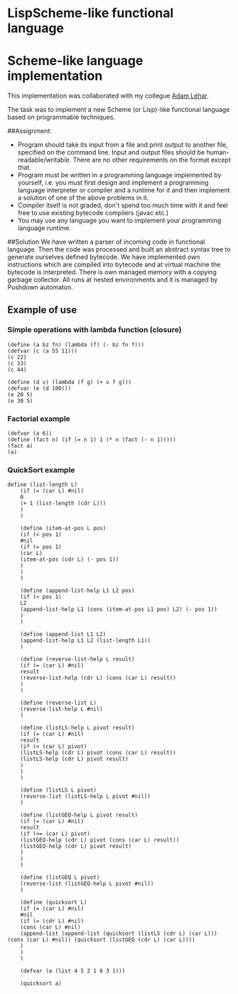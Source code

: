 # LispScheme-like functional language

# Scheme-like language implementation

This implementation was collaborated with my collegue [Adam Léhar](leharada@fit.cvut.cz).

The task was to implement a new Scheme (or Lisp)-like functional language based on programmable techniques.

##Assignment:
* Program should take its input from a file and print output to another file, specified on the command line. Input and output files should be human-readable/writable. There are no other requirements on the format except that.
* Program must be written in a programming language implemented by yourself, i.e. you must first design and implement a programming language interpreter or compiler and a runtime for it and then implement a solution of one of the above problems in it.
* Compiler itself is not graded, don't spend too much time with it and feel free to use existing bytecode compilers (javac etc.)
* You may use any language you want to implement your programming language runtime.

##Solution
We have written a parser of incoming code in functional language. Then the code was processed and built an abstract syntax tree to generate ourselves defined bytecode. We have implemented own instructions which are compiled into bytecode and at virtual machine the bytecode is interpreted. There is own managed memory with a copying garbage collector. All runs at nested environments and it is managed by Pushdown automaton.

## Example of use
### Simple operations with lambda function (closure)
    (define (a bz fn) (lambda (f) (- bz fn f)))
    (defvar (c (a 55 11)))
    (c 22)
    (c 33)
    (c 44)

    (define (d v) (lambda (f g) (+ v f g)))
    (defvar (e (d 100)))
    (e 20 5)
    (e 30 5)

### Factorial example
    (defvar (a 6))
    (define (fact n) (if (= n 1) 1 (* n (fact (- n 1)))))
    (fact a)
    (a)

### QuickSort example
    define (list-length L)
        (if (= (car L) #nil)
        0
        (+ 1 (list-length (cdr L)))
        )
        )

        (define (item-at-pos L pos)
        (if (< pos 1)
        #nil
        (if (= pos 1)
        (car L)
        (item-at-pos (cdr L) (- pos 1))
        )
        )
        )

        (define (append-list-help L1 L2 pos)
        (if (< pos 1)
        L2
        (append-list-help L1 (cons (item-at-pos L1 pos) L2) (- pos 1))
        )
        )

        (define (append-list L1 L2)
        (append-list-help L1 L2 (list-length L1))
        )

        (define (reverse-list-help L result)
        (if (= (car L) #nil)
        result
        (reverse-list-help (cdr L) (cons (car L) result))
        )
        )

        (define (reverse-list L)
        (reverse-list-help L #nil)
        )

        (define (listLS-help L pivot result)
        (if (= (car L) #nil)
        result
        (if (< (car L) pivot)
        (listLS-help (cdr L) pivot (cons (car L) result))
        (listLS-help (cdr L) pivot result)
        )
        )
        )

        (define (listLS L pivot)
        (reverse-list (listLS-help L pivot #nil))
        )

        (define (listGEQ-help L pivot result)
        (if (= (car L) #nil)
        result
        (if (>= (car L) pivot)
        (listGEQ-help (cdr L) pivot (cons (car L) result))
        (listGEQ-help (cdr L) pivot result)
        )
        )
        )

        (define (listGEQ L pivot)
        (reverse-list (listGEQ-help L pivot #nil))
        )

        (define (quicksort L)
        (if (= (car L) #nil)
        #nil
        (if (= (cdr L) #nil)
        (cons (car L) #nil)
        (append-list (append-list (quicksort (listLS (cdr L) (car L))) (cons (car L) #nil)) (quicksort (listGEQ (cdr L) (car L))))
        )
        )
        )

        (defvar (a (list 4 5 2 1 8 3 1)))

        (quicksort a)
